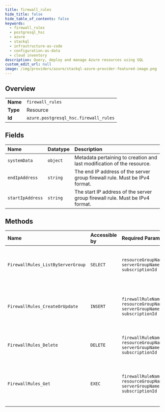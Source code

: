 ```yaml
---
title: firewall_rules
hide_title: false
hide_table_of_contents: false
keywords:
  - firewall_rules
  - postgresql_hsc
  - azure    
  - stackql
  - infrastructure-as-code
  - configuration-as-data
  - cloud inventory
description: Query, deploy and manage Azure resources using SQL
custom_edit_url: null
image: /img/providers/azure/stackql-azure-provider-featured-image.png
---
```

  
    

## Overview
<table><tbody>
<tr><td><b>Name</b></td><td><code>firewall_rules</code></td></tr>
<tr><td><b>Type</b></td><td>Resource</td></tr>
<tr><td><b>Id</b></td><td><code>azure.postgresql_hsc.firewall_rules</code></td></tr>
</tbody></table>

## Fields
| Name | Datatype | Description |
|:-----|:---------|:------------|
| `systemData` | `object` | Metadata pertaining to creation and last modification of the resource. |
| `endIpAddress` | `string` | The end IP address of the server group firewall rule. Must be IPv4 format. |
| `startIpAddress` | `string` | The start IP address of the server group firewall rule. Must be IPv4 format. |
## Methods
| Name | Accessible by | Required Params | Description |
|:-----|:--------------|:----------------|:------------|
| `FirewallRules_ListByServerGroup` | `SELECT` | `resourceGroupName, serverGroupName, subscriptionId` | List all the firewall rules in a given server group. |
| `FirewallRules_CreateOrUpdate` | `INSERT` | `firewallRuleName, resourceGroupName, serverGroupName, subscriptionId` | Creates a new firewall rule or updates an existing firewall rule. |
| `FirewallRules_Delete` | `DELETE` | `firewallRuleName, resourceGroupName, serverGroupName, subscriptionId` | Deletes a server group firewall rule. |
| `FirewallRules_Get` | `EXEC` | `firewallRuleName, resourceGroupName, serverGroupName, subscriptionId` | Gets information about a server group firewall rule. |
